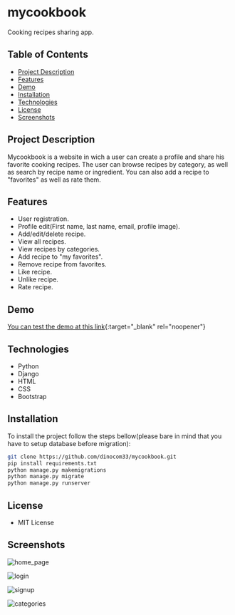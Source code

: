# mycookbook

Cooking recipes sharing app.


## Table of Contents

- [Project Description](#project-description)
- [Features](#features)
- [Demo](#demo)
- [Installation](#installation)
- [Technologies](#technologies)
- [License](#license)
- [Screenshots](#screenshots)

## Project Description

Mycookbook is a website in wich a user can create a profile and share his favorite cooking recipes. The user can browse recipes by category, as well as search by recipe name or ingredient. You can also add a recipe to "favorites" as well as rate them.



## Features

- User registration.
- Profile edit(First name, last name, email, profile image).
- Add/edit/delete recipe.
- View all recipes.
- View recipes by categories.
- Add recipe to "my favorites".
- Remove recipe from favorites.
- Like recipe.
- Unlike recipe.
- Rate recipe.

## Demo

[You can test the demo at this link](https://mycookbook787.pythonanywhere.com/){:target="_blank" rel="noopener"}

## Technologies

- Python
- Django
- HTML
- CSS
- Bootstrap


## Installation

To install the project follow the steps bellow(please bare in mind that you have to setup database before migration):

```bash
git clone https://github.com/dinocom33/mycookbook.git
pip install requirements.txt
python manage.py makemigrations
python manage.py migrate
python manage.py runserver
```


## License

- MIT License


## Screenshots

![home_page](https://github.com/dinocom33/mycookbook/assets/59865649/8521a2e9-0f72-4fc2-b1b8-4b35ebd809b3)


![login](https://github.com/dinocom33/mycookbook/assets/59865649/8113bf60-32d4-4951-baee-152335613af9)

![signup](https://github.com/dinocom33/mycookbook/assets/59865649/8a9e0bd7-9b28-488a-b89e-48d0059e5710)

![categories](https://github.com/dinocom33/mycookbook/assets/59865649/3bff3ced-0b92-4f1d-8ef2-e24644e2d99a)

